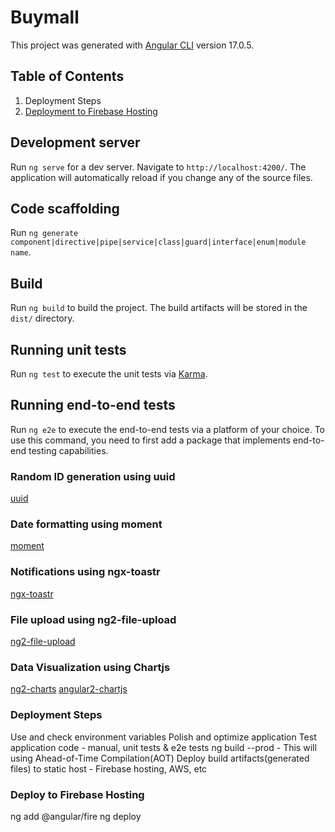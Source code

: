 # Buymall

This project was generated with [Angular CLI](https://github.com/angular/angular-cli) version 17.0.5.

## Table of Contents

1. Deployment Steps
2. [Deployment to Firebase Hosting](#deploy-to-firebase-hosting)

## Development server

Run `ng serve` for a dev server. Navigate to `http://localhost:4200/`. The application will automatically reload if you change any of the source files.

## Code scaffolding

Run `ng generate component|directive|pipe|service|class|guard|interface|enum|module name`.

## Build

Run `ng build` to build the project. The build artifacts will be stored in the `dist/` directory.

## Running unit tests

Run `ng test` to execute the unit tests via [Karma](https://karma-runner.github.io).

## Running end-to-end tests

Run `ng e2e` to execute the end-to-end tests via a platform of your choice. To use this command, you need to first add a package that implements end-to-end testing capabilities.

### Random ID generation using uuid

[uuid](https://www.npmjs.com/package/uuid)

### Date formatting using moment

[moment](https://www.npmjs.com/package/moment)

### Notifications using ngx-toastr

[ngx-toastr](https://www.npmjs.com/package/ngx-toastr)

### File upload using ng2-file-upload

[ng2-file-upload](https://www.npmjs.com/package/ng2-file-upload)

### Data Visualization using Chartjs

[ng2-charts](https://www.npmjs.com/package/ng2-charts)
[angular2-chartjs](https://www.npmjs.com/package/angular2-chartjs)

### Deployment Steps

Use and check environment variables
Polish and optimize application
Test application code - manual, unit tests & e2e tests
ng build --prod - This will using Ahead-of-Time Compilation(AOT)
Deploy build artifacts(generated files) to static host - Firebase hosting, AWS, etc

### Deploy to Firebase Hosting

ng add @angular/fire
ng deploy
